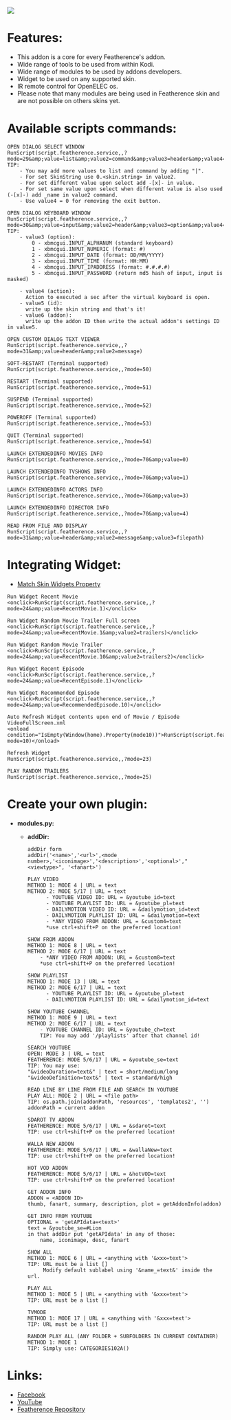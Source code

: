 ![](http://i.imgur.com/zfdrpSG.png)

# **Features:**

* This addon is a core for every Featherence's addon.
* Wide range of tools to be used from within Kodi.
* Wide range of modules to be used by addons developers.
* Widget to be used on any supported skin.
* IR remote control for OpenELEC os.
* Please note that many modules are being used in Featherence skin and are not possible on others skins yet.


# **Available scripts commands:**


```
OPEN DIALOG SELECT WINDOW
RunScript(script.featherence.service,,?mode=29&amp;value=list&amp;value2=command&amp;value3=header&amp;value4=1)
TIP:
	- You may add more values to list and command by adding "|".
	- For set SkinString use 0.<skin.string> in value2.
	- For set different value upon select add -[x]- in value.
	- For set same value upon select when different value is also used (-[x]-) add _name in value2 command.
	- Use value4 = 0 for removing the exit button.
```

```
OPEN DIALOG KEYBOARD WINDOW
RunScript(script.featherence.service,,?mode=30&amp;value=input&amp;value2=header&amp;value3=option&amp;value4=action&amp;value5=id&amp;value6=addon)
TIP:
	- value3 (option):
		0 - xbmcgui.INPUT_ALPHANUM (standard keyboard)
		1 - xbmcgui.INPUT_NUMERIC (format: #)
		2 - xbmcgui.INPUT_DATE (format: DD/MM/YYYY)
		3 - xbmcgui.INPUT_TIME (format: HH:MM)
		4 - xbmcgui.INPUT_IPADDRESS (format: #.#.#.#)
		5 - xbmcgui.INPUT_PASSWORD (return md5 hash of input, input is masked)
		
	- value4 (action):
	  Action to executed a sec after the virtual keyboard is open. 
	- value5 (id):
	  write up the skin string and that's it!
	- value6 (addon):
	  write up the addon ID then write the actual addon's settings ID in value5.
```

```
OPEN CUSTOM DIALOG TEXT VIEWER
RunScript(script.featherence.service,,?mode=31&amp;value=header&amp;value2=message)
```

```
SOFT-RESTART (Terminal supported)
RunScript(script.featherence.service,,?mode=50)
```

```
RESTART (Terminal supported)
RunScript(script.featherence.service,,?mode=51)
```

```
SUSPEND (Terminal supported)
RunScript(script.featherence.service,,?mode=52)
```

```
POWEROFF (Terminal supported)
RunScript(script.featherence.service,,?mode=53)
```

```
QUIT (Terminal supported)
RunScript(script.featherence.service,,?mode=54)
```

```
LAUNCH EXTENDEDINFO MOVIES INFO
RunScript(script.featherence.service,,?mode=70&amp;value=0)
```

```
LAUNCH EXTENDEDINFO TVSHOWS INFO
RunScript(script.featherence.service,,?mode=70&amp;value=1)
```

```
LAUNCH EXTENDEDINFO ACTORS INFO
RunScript(script.featherence.service,,?mode=70&amp;value=3)
```

```
LAUNCH EXTENDEDINFO DIRECTOR INFO
RunScript(script.featherence.service,,?mode=70&amp;value=4)
```



```
READ FROM FILE AND DISPLAY
RunScript(script.featherence.service,,?mode=31&amp;value=header&amp;value2=message&amp;value3=filepath)
```

# **Integrating Widget:**
* [Match Skin Widgets Property](http://kodi.wiki/view/Add-on:Skin_Widgets)

```
Run Widget Recent Movie
<onclick>RunScript(script.featherence.service,,?mode=24&amp;value=RecentMovie.1)</onclick>
```

```
Run Widget Random Movie Trailer Full screen
<onclick>RunScript(script.featherence.service,,?mode=24&amp;value=RecentMovie.1&amp;value2=trailers)</onclick>
```

```
Run Widget Random Movie Trailer
<onclick>RunScript(script.featherence.service,,?mode=24&amp;value=RecentMovie.10&amp;value2=trailers2)</onclick>
```

```
Run Widget Recent Episode
<onclick>RunScript(script.featherence.service,,?mode=24&amp;value=RecentEpisode.1)</onclick>
```

```
Run Widget Recommended Episode
<onclick>RunScript(script.featherence.service,,?mode=24&amp;value=RecommendedEpisode.10)</onclick>
```

```
Auto Refresh Widget contents upon end of Movie / Episode
VideoFullScreen.xml
<onload condition="IsEmpty(Window(home).Property(mode10))">RunScript(script.featherence.service,,?mode=10)</onload>
```

```
Refresh Widget
RunScript(script.featherence.service,,?mode=23)
```

```
PLAY RANDOM TRAILERS
RunScript(script.featherence.service,,?mode=25)
```

# **Create your own plugin:**
* **modules.py:**
  * **addDir:**
	```
	addDir form
	addDir('<name>','<url>',<mode number>,'<iconimage>','<description>','<optional>',"<viewtype>", '<fanart>')
	```
	
	```
	PLAY VIDEO
	METHOD 1: MODE 4 | URL = text
	METHOD 2: MODE 5/17 | URL = text
		  - YOUTUBE VIDEO ID: URL = &youtube_id=text
		  - YOUTUBE PLAYLIST ID: URL = &youtube_pl=text
		  - DAILYMOTION VIDEO ID: URL = &dailymotion_id=text
		  - DAILYMOTION PLAYLIST ID: URL = &dailymotion=text
		  - *ANY VIDEO FROM ADDON: URL = &custom4=text
		  *use ctrl+shift+P on the preferred location!
	```
	
	```
	SHOW FROM ADDON
	METHOD 1: MODE 8 | URL = text
	METHOD 2: MODE 6/17 | URL = text
		- *ANY VIDEO FROM ADDON: URL = &custom8=text
		*use ctrl+shift+P on the preferred location!
	```
	
	```
	SHOW PLAYLIST
	METHOD 1: MODE 13 | URL = text
	METHOD 2: MODE 6/17 | URL = text
		  - YOUTUBE PLAYLIST ID: URL = &youtube_pl=text
		  - DAILYMOTION PLAYLIST ID: URL = &dailymotion_id=text
	```
	
	```
	SHOW YOUTUBE CHANNEL
	METHOD 1: MODE 9 | URL = text
	METHOD 2: MODE 6/17 | URL = text
		- YOUTUBE CHANNEL ID: URL = &youtube_ch=text
		TIP: You may add '/playlists' after that channel id!
	```
	
	```
	SEARCH YOUTUBE
	OPEN: MODE 3 | URL = text
	FEATHERENCE: MODE 5/6/17 | URL = &youtube_se=text
	TIP: You may use:
	"&videoDuration=text&" | text = short/medium/long
	"&videoDefinition=text&" | text = standard/high
	```
	
	```
	READ LINE BY LINE FROM FILE AND SEARCH IN YOUTUBE
	PLAY ALL: MODE 2 | URL = <file path>
	TIP: os.path.join(addonPath, 'resources', 'templates2', '')
	addonPath = current addon
	```
	
	```
	SDAROT TV ADDON
	FEATHERENCE: MODE 5/6/17 | URL = &sdarot=text
	TIP: use ctrl+shift+P on the preferred location!
	```
	
	```
	WALLA NEW ADDON
	FEATHERENCE: MODE 5/6/17 | URL = &wallaNew=text
	TIP: use ctrl+shift+P on the preferred location!
	```
	
	```
	HOT VOD ADDON
	FEATHERENCE: MODE 5/6/17 | URL = &hotVOD=text
	TIP: use ctrl+shift+P on the preferred location!
	```
	
	```
	GET ADDON INFO
	ADDON = <ADDON ID>
	thumb, fanart, summary, description, plot = getAddonInfo(addon)
	```
	
	```
	GET INFO FROM YOUTUBE
	OPTIONAL = 'getAPIdata=<text>'
	text = &youtube_se=#Lion
	in that addDir put 'getAPIdata' in any of those:
		name, iconimage, desc, fanart
	```
	
	```
	SHOW ALL
	METHOD 1: MODE 6 | URL = <anything with '&xxx=text'>
	TIP: URL must be a list []
	     Modify default sublabel using '&name_=text&' inside the url.
	```
	
	```
	PLAY ALL
	METHOD 1: MODE 5 | URL = <anything with '&xxx=text'>
	TIP: URL must be a list []
	```
	
	```
	TVMODE
	METHOD 1: MODE 17 | URL = <anything with '&xxx=text'>
	TIP: URL must be a list []
	```
	
	```
	RANDOM PLAY ALL (ANY FOLDER + SUBFOLDERS IN CURRENT CONTAINER)
	METHOD 1: MODE 1
	TIP: Simply use: CATEGORIES102A()
	```
	
# **Links:**

* [Facebook](https://www.facebook.com/groups/featherence/)
* [YouTube](https://www.youtube.com/user/finalmakerr)
* [Featherence Repository](https://github.com/finalmakerr/featherence/raw/master/repository.featherence/repository.featherence-1.1.0.zip)

